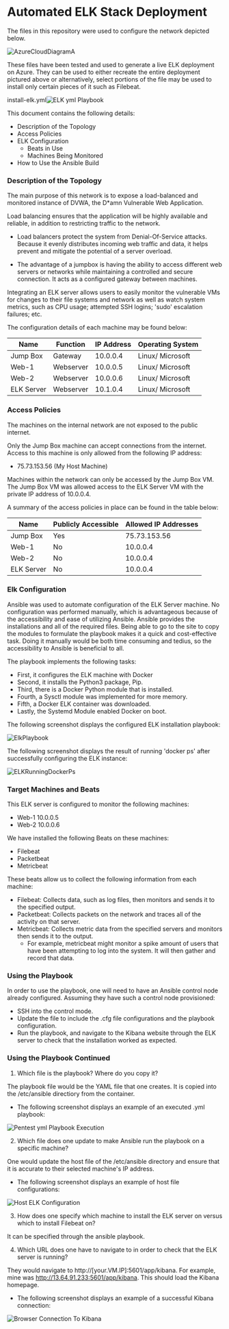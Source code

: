 # Automated ELK Stack Deployment
The files in this repository were used to configure the network depicted below.

![AzureCloudDiagramA](https://user-images.githubusercontent.com/77220840/130520416-5d766be8-1697-48f3-a345-6b4588de553f.png)

These files have been tested and used to generate a live ELK deployment on Azure. They can be used to either recreate the entire deployment pictured above or alternatively, select portions of the file may be used to install only certain pieces of it such as Filebeat.

install-elk.yml![ELK  yml Playbook](https://user-images.githubusercontent.com/77220840/130521295-e7a5e5f2-d59e-4dd9-a5e2-ad3b053dd163.jpeg)

This document contains the following details:
- Description of the Topology
- Access Policies
- ELK Configuration
  - Beats in Use
  - Machines Being Monitored 
- How to Use the Ansible Build

### Description of the Topology

The main purpose of this network is to expose a load-balanced and monitored instance of DVWA, the D*amn Vulnerable Web Application.

Load balancing ensures that the application will be highly available and reliable, in addition to restricting traffic to the network.

- Load balancers protect the system from Denial-Of-Service attacks. Because it evenly distributes incoming web traffic and data, it helps prevent and mitigate the potential of a server overload.

- The advantage of a jumpbox is having the ability to access different web servers or networks while maintaining a controlled and secure connection. It acts as a configured gateway between machines.

Integrating an ELK server allows users to easily monitor the vulnerable VMs for changes to their file systems and network as well as watch system metrics, such as CPU usage; attempted SSH logins; 'sudo' escalation failures; etc.

The configuration details of each machine may be found below:

| Name        | Function | IP Address | Operating System |
|-------------|----------|------------|------------------|
| Jump Box    | Gateway  | 10.0.0.4   | Linux/ Microsoft |
| Web-1       | Webserver| 10.0.0.5   | Linux/ Microsoft |
| Web-2       | Webserver| 10.0.0.6   | Linux/ Microsoft |
| ELK Server  | Webserver| 10.1.0.4   | Linux/ Microsoft |

### Access Policies

The machines on the internal network are not exposed to the public internet.

Only the Jump Box machine can accept connections from the internet. Access to this machine is only allowed from the following IP address:
- 75.73.153.56 (My Host Machine)

Machines within the network can only be accessed by the Jump Box VM. The Jump Box VM was allowed access to the ELK Server VM with the private IP address of 10.0.0.4.

A summary of the access policies in place can be found in the table below:

| Name       | Publicly Accessible | Allowed IP Addresses |
|------------|---------------------|----------------------|
|  Jump Box  |        Yes          |      75.73.153.56    |
|   Web-1    |        No           |        10.0.0.4      |
|   Web-2    |        No           |        10.0.0.4      |
| ELK Server |        No           |        10.0.0.4      |

### Elk Configuration

Ansible was used to automate configuration of the ELK Server machine. No configuration was performed manually, which is advantageous because of the accessibility and ease of utilizing Ansible. Ansible provides the installations and all of the required files. Being able to go to the site to copy the modules to formulate the playbook makes it a quick and cost-effective task. Doing it manually would be both time consuming and tedius, so the accessibility to Ansible is beneficial to all.

The playbook implements the following tasks:
  - First, it configures the ELK machine with Docker
  - Second, it installs the Python3 package, Pip.
  - Third, there is a Docker Python module that is installed.
  - Fourth, a Sysctl module was implemented for more memory.
  - Fifth, a Docker ELK container was downloaded.
  - Lastly, the Systemd Module enabled Docker on boot.

The following screenshot displays the configured ELK installation playbook:

![ElkPlaybook](https://user-images.githubusercontent.com/77220840/130529173-e9a47e06-d708-43e4-88b7-8b94fc0a87c7.jpeg)

The following screenshot displays the result of running 'docker ps' after successfully configuring the ELK instance:

![ELKRunningDockerPs](https://user-images.githubusercontent.com/77220840/130528893-a8c3854a-ae39-490b-8109-5c06c180db82.jpeg)

### Target Machines and Beats
This ELK server is configured to monitor the following machines:
  - Web-1 10.0.0.5
  - Web-2 10.0.0.6

We have installed the following Beats on these machines:
  - Filebeat
  - Packetbeat
  - Metricbeat

These beats allow us to collect the following information from each machine:
  - Filebeat: Collects data, such as log files, then monitors and sends it to the specified output.
  - Packetbeat: Collects packets on the network and traces all of the activity on that server.
  - Metricbeat: Collects metric data from the specified servers and monitors then sends it to the output. 
    - For example, metricbeat might monitor a spike amount of users that have been attempting to log into the system. It will then gather and record that data.

### Using the Playbook
In order to use the playbook, one will need to have an Ansible control node already configured. Assuming they have such a control node provisioned:
  - SSH into the control mode.
  - Update the file to include the .cfg file configurations and the playbook configuration.
  - Run the playbook, and navigate to the Kibana website through the ELK server to check that the installation worked as expected.

### Using the Playbook Continued
1. Which file is the playbook? Where do you copy it?

The playbook file would be the YAML file that one creates. It is copied into the /etc/ansible directiory from the container.

  - The following screenshot displays an example of an executed .yml playbook:

![Pentest yml Playbook Execution](https://user-images.githubusercontent.com/77220840/130531607-0f4a89f4-b4f4-47eb-906e-a3c00c2b7bf6.jpeg)

2. Which file does one update to make Ansible run the playbook on a specific machine?

One would update the host file of the /etc/ansible directory and ensure that it is accurate to their selected machine's IP address.

  - The following screenshot displays an example of host file configurations:

![Host ELK Configuration](https://user-images.githubusercontent.com/77220840/130531479-2c1119c3-c6ff-49bd-9992-418ddf5449e2.jpeg)

3. How does one specify which machine to install the ELK server on versus which to install Filebeat on?

It can be specified through the ansible playbook.

4. Which URL does one have to navigate to in order to check that the ELK server is running?

They would navigate to http://[your.VM.IP]:5601/app/kibana. For example, mine was http://13.64.91.233:5601/app/kibana. This should load the Kibana homepage.

  - The following screenshot displays an example of a successful Kibana connection:

![Browser Connection To Kibana](https://user-images.githubusercontent.com/77220840/130531010-123db7e7-ec1f-40a2-9af4-ab9a9236bbab.png)
